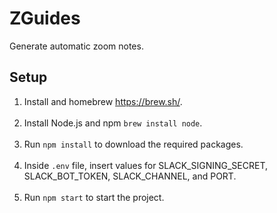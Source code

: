 # ZGuides
Generate automatic zoom notes.

## Setup
1. Install and homebrew https://brew.sh/.
    <br />
    <br />
2. Install Node.js and npm `brew install node`.
   <br />
   <br />
3. Run `npm install` to download the required packages.
   <br />
   <br />
4. Inside `.env` file, insert values for SLACK_SIGNING_SECRET, SLACK_BOT_TOKEN, SLACK_CHANNEL, and PORT.
   <br />
   <br />
5. Run `npm start` to start the project.